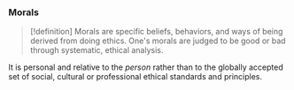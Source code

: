 ### Morals 
>[!definition]
>Morals are specific beliefs, behaviors, and ways of being derived from doing ethics. 
>One's morals are judged to be good or bad through systematic, ethical analysis. 

It is personal and relative to the *person* rather than to the globally accepted set of social, cultural or professional ethical standards and principles. 
